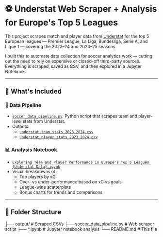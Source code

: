 # ⚽ Understat Web Scraper + Analysis for Europe's Top 5 Leagues

This project scrapes match and player data from [Understat](https://understat.com/) for the top 5 European leagues — Premier League, La Liga, Bundesliga, Serie A, and Ligue 1 — covering the 2023–24 and 2024–25 seasons.

I built this to automate data collection for soccer analytics work — cutting out the need to rely on expensive or closed-off third-party sources. Everything is scraped, saved as CSV, and then explored in a Jupyter Notebook.

---

## 🔧 What's Included

### 📂 Data Pipeline
- [`soccer_data_pipeline.py`](./soccer_data_pipeline.py): Python script that scrapes team and player-level stats from Understat.
- Outputs:
  - [`understat_team_stats_2023_2024.csv`](./output/understat_team_stats_2023_2024.csv)
  - [`understat_player_stats_2023_2024.csv`](./output/understat_player_stats_2023_2024.csv)

### 📊 Analysis Notebook
- [`Exploring Team and Player Performance in Europe's Top 5 Leagues (Understat Data).ipynb`](./Exploring%20Team%20and%20Player%20Performance%20in%20Europe's%20Top%205%20Leagues%20(Understat%20Data).ipynb)
- Visual breakdowns of:
  - Top players by xG
  - Over- vs under-performance based on xG vs goals
  - League-wide scatterplots
  - Bonus charts for trends and comparisons

---

## 📁 Folder Structure
├── output/ # Scraped CSVs
├── soccer_data_pipeline.py # Web scraper script
├── *.ipynb # Jupyter notebook analysis
└── README.md # This file
